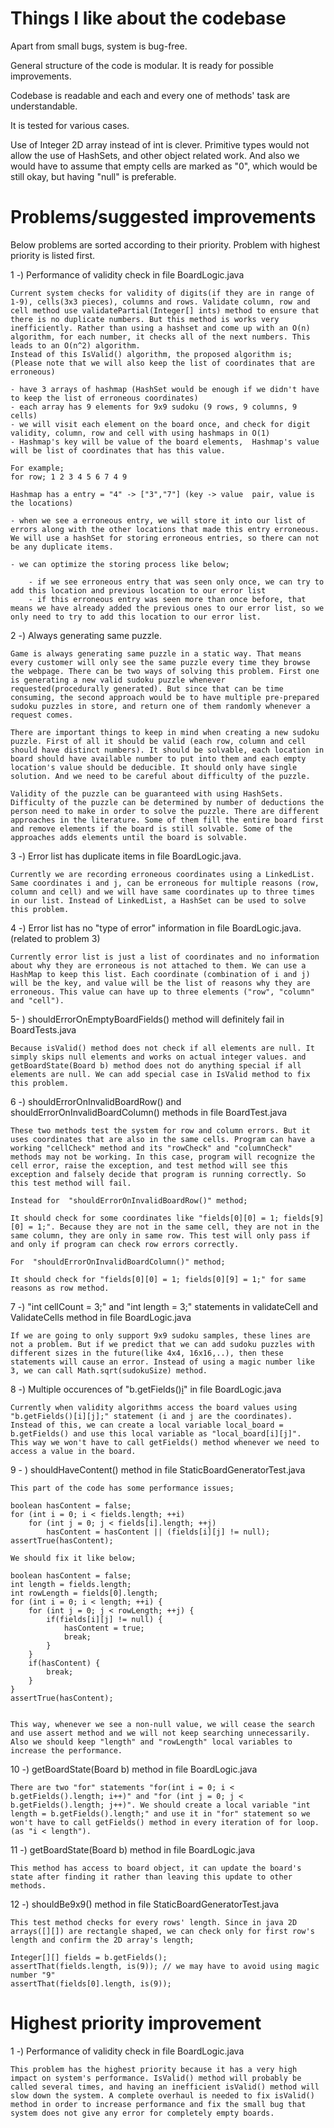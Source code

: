 # Things I like about the codebase

Apart from small bugs, system is bug-free.

General structure of the code is modular. It is ready for possible improvements.

Codebase is readable and each and every one of methods' task are understandable.

It is tested for various cases.

Use of Integer 2D array instead of int is clever. Primitive types would not allow the use of HashSets, and other object related work. And also we would have to assume that empty cells are marked as "0", which would be still okay, but having "null" is preferable. 

# Problems/suggested improvements

Below problems are sorted according to their priority. Problem with highest priority is listed first.

1 -) Performance of validity check in file BoardLogic.java

	Current system checks for validity of digits(if they are in range of 1-9), cells(3x3 pieces), columns and rows. Validate column, row and cell method use validatePartial(Integer[] ints) method to ensure that there is no duplicate numbers. But this method is works very inefficiently. Rather than using a hashset and come up with an O(n) algorithm, for each number, it checks all of the next numbers. This leads to an O(n^2) algorithm. 
	Instead of this IsValid() algorithm, the proposed algorithm is; (Please note that we will also keep the list of coordinates that are erroneous)
	
	- have 3 arrays of hashmap (HashSet would be enough if we didn't have to keep the list of erroneous coordinates)
	- each array has 9 elements for 9x9 sudoku (9 rows, 9 columns, 9 cells)
	- we will visit each element on the board once, and check for digit validity, column, row and cell with using hashmaps in O(1)
	- Hashmap's key will be value of the board elements,  Hashmap's value will be list of coordinates that has this value.
	
	For example; 
	for row; 1 2 3 4 5 6 7 4 9 
	
	Hashmap has a entry = "4" -> ["3","7"] (key -> value  pair, value is the locations)
	
	- when we see a erroneous entry, we will store it into our list of errors along with the other locations that made this entry erroneous. We will use a hashSet for storing erroneous entries, so there can not be any duplicate items.
	
	- we can optimize the storing process like below;
	
		- if we see erroneous entry that was seen only once, we can try to add this location and previous location to our error list
		- if this erroneous entry was seen more than once before, that means we have already added the previous ones to our error list, so we only need to try to add this location to our error list.
	
	 
2 -) Always generating same puzzle.

	Game is always generating same puzzle in a static way. That means every customer will only see the same puzzle every time they browse the webpage. There can be two ways of solving this problem. First one is generating a new valid sudoku puzzle whenever requested(procedurally generated). But since that can be time consuming, the second approach would be to have multiple pre-prepared sudoku puzzles in store, and return one of them randomly whenever a request comes. 
	
	There are important things to keep in mind when creating a new sudoku puzzle. First of all it should be valid (each row, column and cell should have distinct numbers). It should be solvable, each location in board should have available number to put into them and each empty location's value should be deducible. It should only have single solution. And we need to be careful about difficulty of the puzzle.
	
	Validity of the puzzle can be guaranteed with using HashSets. Difficulty of the puzzle can be determined by number of deductions the person need to make in order to solve the puzzle. There are different approaches in the literature. Some of them fill the entire board first and remove elements if the board is still solvable. Some of the approaches adds elements until the board is solvable.
	
3 -) Error list has duplicate items in file BoardLogic.java.

	Currently we are recording erroneous coordinates using a LinkedList. Same coordinates i and j, can be erroneous for multiple reasons (row, column and cell) and we will have same coordinates up to three times in our list. Instead of LinkedList, a HashSet can be used to solve this problem.
	
4 -) Error list has no "type of error" information in file BoardLogic.java. (related to problem 3)
	
	Currently error list is just a list of coordinates and no information about why they are erroneous is not attached to them. We can use a HashMap to keep this list. Each coordinate (combination of i and j) will be the key, and value will be the list of reasons why they are erroneous. This value can have up to three elements ("row", "column" and "cell").
	
5- ) shouldErrorOnEmptyBoardFields() method will definitely fail in BoardTests.java
	
	Because isValid() method does not check if all elements are null. It simply skips null elements and works on actual integer values. and getBoardState(Board b) method does not do anything special if all elements are null. We can add special case in IsValid method to fix this problem.
	
6 -) shouldErrorOnInvalidBoardRow() and shouldErrorOnInvalidBoardColumn() methods in file BoardTest.java

	These two methods test the system for row and column errors. But it uses coordinates that are also in the same cells. Program can have a working "cellCheck" method and its "rowCheck" and "columnCheck" methods may not be working. In this case, program will recognize the cell error, raise the exception, and test method will see this exception and falsely decide that program is running correctly. So this test method will fail. 
	
	Instead for  "shouldErrorOnInvalidBoardRow()" method;
	
	It should check for some coordinates like "fields[0][0] = 1; fields[9][0] = 1;". Because they are not in the same cell, they are not in the same column, they are only in same row. This test will only pass if and only if program can check row errors correctly.
	
	For  "shouldErrorOnInvalidBoardColumn()" method;
	
	It should check for "fields[0][0] = 1; fields[0][9] = 1;" for same reasons as row method.

7 -) "int cellCount = 3;" and "int length = 3;" statements in validateCell and ValidateCells method in file BoardLogic.java

	If we are going to only support 9x9 sudoku samples, these lines are not a problem. But if we predict that we can add sudoku puzzles with different sizes in the future(like 4x4, 16x16,..), then these statements will cause an error. Instead of using a magic number like 3, we can call Math.sqrt(sudokuSize) method.

8 -) Multiple occurences of "b.getFields()[i][j]" in file BoardLogic.java
	
	Currently when validity algorithms access the board values using "b.getFields()[i][j];" statement (i and j are the coordinates). 
	Instead of this, we can create a local variable local_board = b.getFields() and use this local variable as "local_board[i][j]".
	This way we won't have to call getFields() method whenever we need to access a value in the board.
	
[j]: coordinate
[i]: coordinate
	
9 - ) shouldHaveContent() method in file StaticBoardGeneratorTest.java	
	
	This part of the code has some performance issues;
	
	boolean hasContent = false;
	for (int i = 0; i < fields.length; ++i)
		for (int j = 0; j < fields[i].length; ++j)
			hasContent = hasContent || (fields[i][j] != null);
	assertTrue(hasContent);
		
	We should fix it like below;
	
	boolean hasContent = false;
	int length = fields.length;
	int rowLength = fields[0].length;
	for (int i = 0; i < length; ++i) {
		for (int j = 0; j < rowLength; ++j) {
			if(fields[i][j] != null) {
				hasContent = true;
				break;
			}
		}
		if(hasContent) {
		 	break;
		}
	}		
	assertTrue(hasContent);
	
	
	This way, whenever we see a non-null value, we will cease the search and use assert method and we will not keep searching unnecessarily. Also we should keep "length" and "rowLength" local variables to increase the performance.

10 -) getBoardState(Board b) method in file BoardLogic.java
	
	There are two "for" statements "for(int i = 0; i < b.getFields().length; i++)" and "for (int j = 0; j < b.getFields().length; j++)". We should create a local variable "int length = b.getFields().length;" and use it in "for" statement so we won't have to call getFields() method in every iteration of for loop. (as "i < length").
			
11 -) getBoardState(Board b) method in file BoardLogic.java
	
	This method has access to board object, it can update the board's state after finding it rather than leaving this update to other methods.
	
12 -) shouldBe9x9() method in file StaticBoardGeneratorTest.java	
	
	This test method checks for every rows' length. Since in java 2D arrays([][]) are rectangle shaped, we can check only for first row's length and confirm the 2D array's length;
	
	Integer[][] fields = b.getFields();
	assertThat(fields.length, is(9)); // we may have to avoid using magic number "9"
	assertThat(fields[0].length, is(9));
	

# Highest priority improvement

1 -) Performance of validity check in file BoardLogic.java 
	
	This problem has the highest priority because it has a very high impact on system's performance. IsValid() method will probably be called several times, and having an inefficient isValid() method will slow down the system. A complete overhaul is needed to fix isValid() method in order to increase performance and fix the small bug that system does not give any error for completely empty boards.
